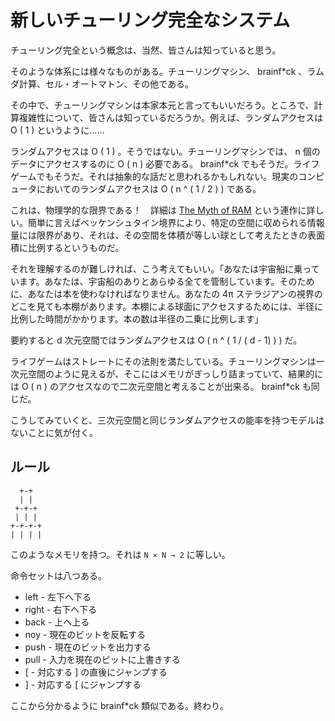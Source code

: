 # 新しいチューリング完全なシステム

チューリング完全という概念は、当然、皆さんは知っていると思う。

そのような体系には様々なものがある。チューリングマシン、 brainf\*ck 、ラムダ計算、セル・オートマトン、その他である。

その中で、チューリングマシンは本家本元と言ってもいいだろう。ところで、計算複雑性について、皆さんは知っているだろうか。例えば、ランダムアクセスは O ( 1 ) というように……

ランダムアクセスは O ( 1 ) 。そうではない。チューリングマシンでは、 n 個のデータにアクセスするのに O ( n ) 必要である。 brainf\*ck でもそうだ。ライフゲームでもそうだ。それは抽象的な話だと思われるかもしれない。現実のコンピュータにおいてのランダムアクセスは O ( n ^ ( 1 / 2 ) ) である。

これは、物理学的な限界である！　詳細は [The Myth of RAM](https://www.ilikebigbits.com/2014_04_21_myth_of_ram_1.html) という連作に詳しい。簡単に言えばベッケンシュタイン境界により、特定の空間に収められる情報量には限界があり、それは、その空間を体積が等しい球として考えたときの表面積に比例するというものだ。

それを理解するのが難しければ、こう考えてもいい。「あなたは宇宙船に乗っています。あなたは、宇宙船のありとあらゆる全てを管制しています。そのために、あなたは本を使わなければなりません。あなたの 4π ステラジアンの視界のどこを見ても本棚があります。本棚による球面にアクセスするためには、半径に比例した時間がかかります。本の数は半径の二乗に比例します」

要約すると d 次元空間ではランダムアクセスは O ( n ^ ( 1 / ( d - 1) ) ) だ。

ライフゲームはストレートにその法則を満たしている。チューリングマシンは一次元空間のように見えるが、そこにはメモリがぎっしり詰まっていて、結果的には O ( n ) のアクセスなので二次元空間と考えることが出来る。 brainf\*ck も同じだ。

こうしてみていくと、三次元空間と同じランダムアクセスの能率を持つモデルはないことに気が付く。

## ルール

```
  +-+
  | |
 +-+-+
 | | |
+-+-+-+
| | | |
```

このようなメモリを持つ。それは `N × N → 2` に等しい。

命令セットは八つある。

* left - 左下へ下る
* right - 右下へ下る
* back - 上へ上る
* noy - 現在のビットを反転する
* push - 現在のビットを出力する
* pull - 入力を現在のビットに上書きする
* [ - 対応する ] の直後にジャンプする
* ] - 対応する [ にジャンプする

ここから分かるように brainf\*ck 類似である。終わり。
